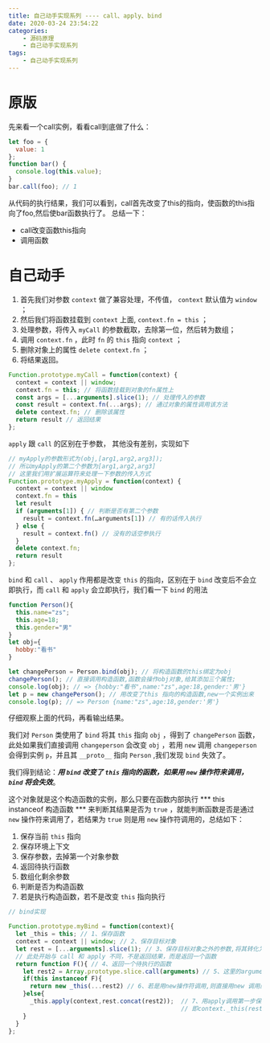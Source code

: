 ```yaml
---
title: 自己动手实现系列 ---- call、apply、bind
date: 2020-03-24 23:54:22
categories: 
	- 源码原理
	- 自己动手实现系列
tags: 
	- 自己动手实现系列
---
```

# 原版
先来看一个call实例，看看call到底做了什么：
``` js
let foo = {
  value: 1
};
function bar() {
  console.log(this.value);
}
bar.call(foo); // 1
```
从代码的执行结果，我们可以看到，call首先改变了this的指向，使函数的this指向了foo,然后使bar函数执行了。
总结一下：
- call改变函数this指向
- 调用函数

# 自己动手
1. 首先我们对参数 `context` 做了兼容处理，不传值， `context` 默认值为 `window` ；
2. 然后我们将函数挂载到 `context` 上面, `context.fn = this` ；
3. 处理参数，将传入 `myCall` 的参数截取，去除第一位，然后转为数组；
4. 调用 `context.fn` ，此时 `fn` 的 `this` 指向 `context` ；
5. 删除对象上的属性 `delete context.fn` ；
6. 将结果返回。

``` js
Function.prototype.myCall = function(context) {
  context = context || window;
  context.fn = this; // 将函数挂载到对象的fn属性上
  const args = [...arguments].slice(1); // 处理传入的参数
  const result = context.fn(...args); // 通过对象的属性调用该方法
  delete context.fn; // 删除该属性
  return result // 返回结果
};
```
`apply` 跟 `call` 的区别在于参数， 其他没有差别，实现如下
``` js
// myApply的参数形式为(obj,[arg1,arg2,arg3]);
// 所以myApply的第二个参数为[arg1,arg2,arg3]
// 这里我们用扩展运算符来处理一下参数的传入方式
Function.prototype.myApply = function(context) {
  context = context || window
  context.fn = this
  let result
  if (arguments[1]) { // 判断是否有第二个参数
    result = context.fn(…arguments[1]) // 有的话传入执行
  } else {
    result = context.fn() // 没有的话空参执行
  }
  delete context.fn;
  return result
};
```
`bind` 和 `call` 、 `apply` 作用都是改变 `this` 的指向，区别在于 `bind` 改变后不会立即执行，而 `call` 和 `apply` 会立即执行，我们看一下 `bind` 的用法
``` js
function Person(){
  this.name="zs";
  this.age=18;
  this.gender="男"
}
let obj={
  hobby:"看书"
}

let changePerson = Person.bind(obj); // 将构造函数的this绑定为obj
changePerson(); // 直接调用构造函数,函数会操作obj对象,给其添加三个属性;
console.log(obj); // => {hobby:"看书",name:"zs",age:18,gender:'男'}
let p = new changePerson(); // 用改变了this 指向的构造函数,new一个实例出来
console.log(p); // => Person {name:"zs",age:18,gender:'男'}
```
仔细观察上面的代码，再看输出结果。

我们对 `Person` 类使用了 `bind` 将其 `this` 指向 `obj` ，得到了 `changePerson` 函数，此处如果我们直接调用 `changeperson` 会改变 `obj` ，若用 `new` 调用 `changeperson` 会得到实例 `p`，并且其 `__proto__` 指向 `Person` ,我们发现 `bind` 失效了。

我们得到结论：***用 `bind` 改变了 `this` 指向的函数，如果用 `new` 操作符来调用， `bind` 将会失效***。

这个对象就是这个构造函数的实例，那么只要在函数内部执行 *** this instanceof 构造函数 *** 来判断其结果是否为 `true` ，就能判断函数是否是通过 `new` 操作符来调用了，若结果为 `true` 则是用 `new` 操作符调用的，总结如下：
1. 保存当前 `this` 指向
2. 保存环境上下文
3. 保存参数，去掉第一个对象参数
4. 返回待执行函数
  1. 数组化剩余参数
  2. 判断是否为构造函数
  3. 若是执行构造函数，若不是改变 `this` 指向执行
``` js
// bind实现

Function.prototype.myBind = function(context){
  let _this = this; // 1、保存函数
  context = context || window; // 2、保存目标对象
  let rest = [...arguments].slice(1); // 3、保存目标对象之外的参数,将其转化为数组;
  // 此处开始与 call 和 apply 不同，不是返回结果，而是返回一个函数
  return function F(){ // 4、返回一个待执行的函数
    let rest2 = Array.prototype.slice.call(arguments) // 5、这里的arguments是F函数的参数，转换为数组;
    if(this instanceof F){
      return new _this(...rest2) // 6、若是用new操作符调用,则直接用new 调用原函数,并用扩展运算符传递参数
    }else{
      _this.apply(context,rest.concat(rest2));  // 7、用apply调用第一步保存的函数，并绑定this，传递合并的参数数组，
                                                // 即context._this(rest.concat(rest2))
    }
  }
};
```